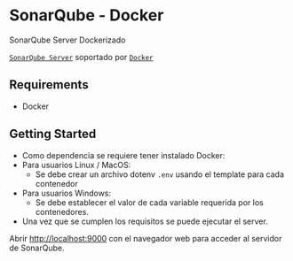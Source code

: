 # SonarQube - Docker
SonarQube Server Dockerizado

[`SonarQube Server`](https://hub.docker.com/_/sonarqube) soportado por [`Docker`](https://www.docker.com)

## Requirements

- Docker

## Getting Started

- Como dependencia se requiere tener instalado Docker:
- Para usuarios Linux / MacOS:
    * Se debe crear un archivo dotenv `.env` usando el template para cada contenedor
- Para usuarios Windows:
    * Se debe establecer el valor de cada variable requerida por los contenedores.
- Una vez que se cumplen los requisitos se puede ejecutar el server.

Abrir [http://localhost:9000](http://localhost:9000) con el navegador web para acceder al servidor de SonarQube.